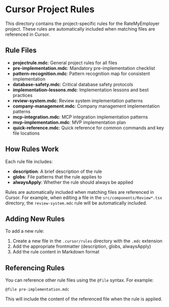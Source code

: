 # Cursor Project Rules

This directory contains the project-specific rules for the RateMyEmployer project. These rules are automatically included when matching files are referenced in Cursor.

## Rule Files

- **projectrule.mdc**: General project rules for all files
- **pre-implementation.mdc**: Mandatory pre-implementation checklist
- **pattern-recognition.mdc**: Pattern recognition map for consistent implementation
- **database-safety.mdc**: Critical database safety protocols
- **implementation-lessons.mdc**: Implementation lessons and best practices
- **review-system.mdc**: Review system implementation patterns
- **company-management.mdc**: Company management implementation patterns
- **mcp-integration.mdc**: MCP integration implementation patterns
- **mvp-implementation.mdc**: MVP implementation plan
- **quick-reference.mdc**: Quick reference for common commands and key file locations

## How Rules Work

Each rule file includes:
- **description**: A brief description of the rule
- **globs**: File patterns that the rule applies to
- **alwaysApply**: Whether the rule should always be applied

Rules are automatically included when matching files are referenced in Cursor. For example, when editing a file in the `src/components/Review*.tsx` directory, the `review-system.mdc` rule will be automatically included.

## Adding New Rules

To add a new rule:
1. Create a new file in the `.cursor/rules` directory with the `.mdc` extension
2. Add the appropriate frontmatter (description, globs, alwaysApply)
3. Add the rule content in Markdown format

## Referencing Rules

You can reference other rule files using the `@file` syntax. For example:

```
@file pre-implementation.mdc
```

This will include the content of the referenced file when the rule is applied. 